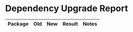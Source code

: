 # Dependency Upgrade Report

| Package | Old | New | Result | Notes |
|---------|-----|-----|--------|-------|
